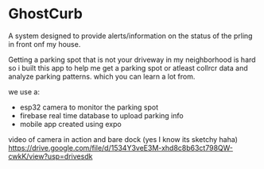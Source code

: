 # GhostCurb

A system designed to provide alerts/information on
the status of the prling in front onf my house.

Getting a parking spot that is not your driveway
in my neighborhood is hard so i built this app to help me get a parking spot
or atleast collrcr data and analyze parking patterns. which you can learn a lot from.

we use a:
- esp32 camera to monitor the parking spot
- firebase real time database to upload parking info
- mobile app created using expo

video of camera in action and bare dock (yes I know its sketchy haha)
https://drive.google.com/file/d/1534Y3veE3M-xhd8c8b63ct798QW-cwkK/view?usp=drivesdk

